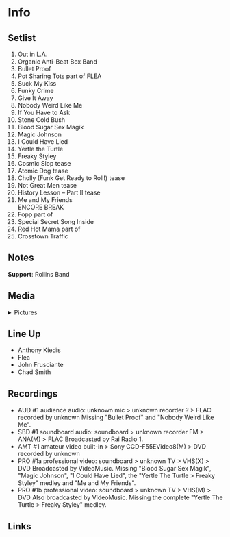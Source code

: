 # Info

## Setlist

1. Out in L.A.
2. Organic Anti-Beat Box Band
3. Bullet Proof
4. Pot Sharing Tots part of FLEA
5. Suck My Kiss
6. Funky Crime
7. Give It Away
8. Nobody Weird Like Me
9. If You Have to Ask
10. Stone Cold Bush
11. Blood Sugar Sex Magik
12. Magic Johnson
13. I Could Have Lied
14. Yertle the Turtle
15. Freaky Styley
16. Cosmic Slop tease
17. Atomic Dog tease
18. Cholly (Funk Get Ready to Roll!) tease
19. Not Great Men tease
20. History Lesson – Part II tease
21. Me and My Friends
<br> ENCORE BREAK
22. Fopp part of
23. Special Secret Song Inside
24. Red Hot Mama part of
25. Crosstown Traffic

## Notes

**Support**: Rollins Band

## Media 

<details>
  <summary>Pictures</summary>
  <!--<img alt="Setlist" title="Setlist" src="_.jpg" height="200" />
  <img alt="Ticket" title="Ticket" src="_.jpg" height="200" />
  <img alt="Flyer" title="Flyer" src="_.jpg" height="200" />
  <img alt="Clipping" title="Clipping" src="_.jpg" height="200" />-->
</details>

## Line Up

* Anthony Kiedis
* Flea
* John Frusciante
* Chad Smith

## Recordings

* AUD #1 audience audio: unknown mic > unknown recorder ? > FLAC recorded by unknown Missing "Bullet Proof" and "Nobody Weird Like Me".  
* SBD #1 soundboard audio: soundboard > unknown recorder FM > ANA(M) > FLAC Broadcasted by Rai Radio 1. 
* AMT #1 amateur video built-in > Sony CCD-F55EVideo8(M) > DVD recorded by unknown 
* PRO #1a professional video: soundboard > unknown TV > VHS(X) > DVD Broadcasted by VideoMusic. Missing "Blood Sugar Sex Magik", "Magic Johnson", "I Could Have Lied", the "Yertle The Turtle > Freaky Styley" medley and "Me and My Friends". 
* PRO #1b professional video: soundboard > unknown TV > VHS(M) > DVD Also broadcasted by VideoMusic. Missing the complete "Yertle The Turtle > Freaky Styley" medley.

## Links
